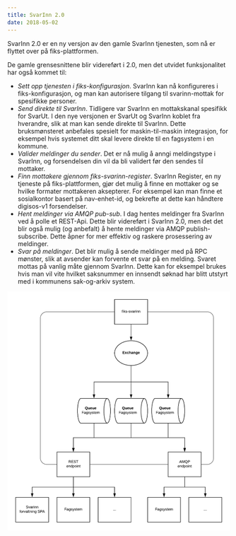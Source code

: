 ```yaml
---
title: SvarInn 2.0
date: 2018-05-02
---
```

SvarInn 2.0 er en ny versjon av den gamle SvarInn tjenesten, som nå er flyttet over på fiks-plattformen.

De gamle grensesnittene blir videreført i 2.0, men det utvidet funksjonalitet har også kommet til:

* _Sett opp tjenesten i fiks-konfigurasjon_. SvarInn kan nå konfigureres i fiks-konfigurasjon, og man kan autorisere tilgang til svarinn-mottak for spesifikke personer. 
* _Send direkte til SvarInn_. Tidligere var SvarInn en mottakskanal spesifikk for SvarUt. I den nye versjonen er SvarUt og SvarInn koblet fra hverandre, slik at man kan sende direkte til SvarInn. Dette bruksmønsteret anbefales spesielt for maskin-til-maskin integrasjon, for eksempel hvis systemet ditt skal levere direkte til en fagsystem i en kommune.
* _Valider meldinger du sender_. Det er nå mulig å anngi meldingstype i SvarInn, og forsendelsen din vil da bli validert før den sendes til mottaker.
* _Finn mottakere gjennom fiks-svarinn-register_. SvarInn Register, en ny tjeneste på fiks-plattformen, gjør det mulig å finne en mottaker og se hvilke formater mottakeren aksepterer. For eksempel kan man finne et sosialkontor basert på nav-enhet-id, og bekrefte at dette kan håndtere digisos-v1 forsendelser.
* _Hent meldinger via AMQP pub-sub_. I dag hentes meldinger fra SvarInn ved å polle et REST-Api. Dette blir videreført i SvarInn 2.0, men det det blir også mulig (og anbefalt) å hente meldinger via AMQP publish-subscribe. Dette åpner for mer effektiv og raskere prosessering av meldinger.
* _Svar på meldinger_. Det blir mulig å sende meldinger med på RPC mønster, slik at avsender kan forvente et svar på en melding. Svaret mottas på vanlig måte gjennom SvarInn. Dette kan for eksempel brukes hvis man vil vite hvilket saksnummer en innsendt søknad har blitt utstyrt med i kommunens sak-og-arkiv system.

![fiks_svarinn](/images/fiks_svarinn.png "Fiks SvarInn")